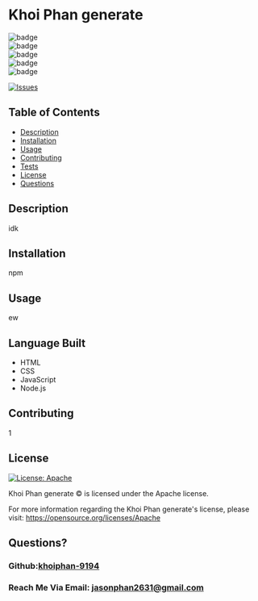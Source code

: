 # Khoi Phan generate
  ![badge](https://img.shields.io/github/languages/top/khoiphan-9194/test1)
  <br> 
  ![badge](https://img.shields.io/github/languages/count/khoiphan-9194/test1)
  <br>
  ![badge](https://img.shields.io/github/issues/khoiphan-9194/test1)
  <br>
  ![badge](https://img.shields.io/github/issues-closed/khoiphan-9194/test1)
  <br>
  ![badge](https://img.shields.io/github/last-commit/khoiphan-9194/test1)
  <br>

  [![Issues](https://img.shields.io/github/contributors/khoiphan-9194/test1)](https://github.com/khoiphan-9194/test1/graphs/contributors)
## Table of Contents
  
- [Description](#description)
- [Installation](#installation)
- [Usage](#usage)
- [Contributing](#contributions)
- [Tests](#tests)
- [License](#license)
- [Questions](#questions)
  
## Description 
  
idk
  
## Installation 
  
npm
  
## Usage 
  
ew

## Language Built

* HTML
* CSS
* JavaScript
* Node.js
  
## Contributing 
  
1
  

  
## License
[![License: Apache](https://img.shields.io/badge/license-Apache-yellow)](https://opensource.org/licenses/Apache-2.0)

Khoi Phan generate © is licensed under the Apache license.  

For more information regarding the Khoi Phan generate's license, please visit: 
https://opensource.org/licenses/Apache

  
## Questions?
  
### Github:[khoiphan-9194](https://github.com/khoiphan-9194)
  
### Reach Me Via Email: jasonphan2631@gmail.com
